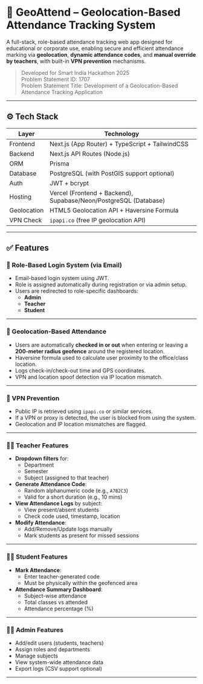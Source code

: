 # 📍 GeoAttend – Geolocation-Based Attendance Tracking System

A full-stack, role-based attendance tracking web app designed for educational or corporate use, enabling secure and efficient attendance marking via **geolocation**, **dynamic attendance codes**, and **manual override by teachers**, with built-in **VPN prevention** mechanisms.

> Developed for Smart India Hackathon 2025  
> Problem Statement ID: 1707  
> Problem Statement Title: Development of a Geolocation-Based Attendance Tracking Application  

---

## ⚙️ Tech Stack

| Layer       | Technology                 |
|-------------|----------------------------|
| Frontend    | Next.js (App Router) + TypeScript + TailwindCSS |
| Backend     | Next.js API Routes (Node.js) |
| ORM         | Prisma                      |
| Database    | PostgreSQL (with PostGIS support optional) |
| Auth        | JWT + bcrypt                |
| Hosting     | Vercel (Frontend + Backend), Supabase/Neon/PostgreSQL (Database) |
| Geolocation | HTML5 Geolocation API + Haversine Formula |
| VPN Check   | `ipapi.co` (free IP geolocation API) |

---

## ✅ Features

### 🔐 Role-Based Login System (via Email)
- Email-based login system using JWT.
- Role is assigned automatically during registration or via admin setup.
- Users are redirected to role-specific dashboards:
  - **Admin**
  - **Teacher**
  - **Student**

---

### 📍 Geolocation-Based Attendance
- Users are automatically **checked in or out** when entering or leaving a **200-meter radius geofence** around the registered location.
- Haversine formula used to calculate user proximity to the office/class location.
- Logs check-in/check-out time and GPS coordinates.
- VPN and location spoof detection via IP location mismatch.

---

### 🚫 VPN Prevention
- Public IP is retrieved using `ipapi.co` or similar services.
- If a VPN or proxy is detected, the user is blocked from using the system.
- Geolocation and IP location mismatches are flagged.

---

### 👩‍🏫 Teacher Features
- **Dropdown filters** for:
  - Department
  - Semester
  - Subject (assigned to that teacher)
- **Generate Attendance Code**:
  - Random alphanumeric code (e.g., `A7B2C3`)
  - Valid for a short duration (e.g., 10 mins)
- **View Attendance Logs** by subject:
  - View present/absent students
  - Check code used, timestamp, location
- **Modify Attendance**:
  - Add/Remove/Update logs manually
  - Mark students as present for missed sessions

---

### 👨‍🎓 Student Features
- **Mark Attendance**:
  - Enter teacher-generated code
  - Must be physically within the geofenced area
- **Attendance Summary Dashboard**:
  - Subject-wise attendance
  - Total classes vs attended
  - Attendance percentage (%)

---

### 👨‍💼 Admin Features
- Add/edit users (students, teachers)
- Assign roles and departments
- Manage subjects
- View system-wide attendance data
- Export logs (CSV support optional)

---

